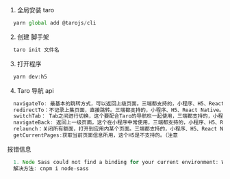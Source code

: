 1. 全局安装 taro
```javascript
  yarn global add @tarojs/cli
```
2. 创建 脚手架
```javascript
  taro init 文件名
```
3. 打开程序
```javascript
  yarn dev:h5
```
4. Taro 导航 api
```javascript
  navigateTo: 最基本的跳转方式，可以返回上级页面。三端都支持的，小程序、H5、React Native。
  redirectTo：不记录上集页面，直接跳转。三端都支持的，小程序、H5、React Native。
  switchTab： Tab之间进行切换，这个要配合Taro的导航栏一起使用，三端都支持的，小程序、H5、React Native。
  navigateBack: 返回上一级页面，这个在小程序中常使用，三端都支持的，小程序、H5、React Native。
  relaunch：关闭所有额面，打开到应用内某个页面。三端都支持的，小程序、H5、React Native。
  getCurrentPages:获取当前页面信息所用，这个H5是不支持的。（注意
```

报错信息
```javascript
  1. Node Sass could not find a binding for your current environment: Windows 64-bit with Node.js 12.x
  解决方法: cnpm i node-sass
```